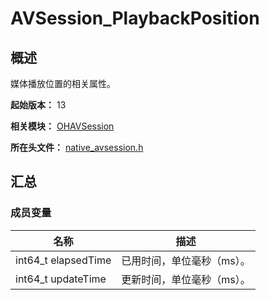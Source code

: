 # AVSession_PlaybackPosition
<!--Kit: AVSession Kit-->
<!--Subsystem: Multimedia-->
<!--Owner: @ccfriend; @liao_qian-->
<!--Designer: @ccfriend-->
<!--Tester: @chenmingxi1_huawei-->
<!--Adviser: @w_Machine_ccn-->

## 概述

媒体播放位置的相关属性。

**起始版本：** 13

**相关模块：** [OHAVSession](capi-ohavsession.md)

**所在头文件：** [native_avsession.h](capi-native-avsession-h.md)

## 汇总

### 成员变量

| 名称 | 描述 |
| -- | -- |
| int64_t elapsedTime | 已用时间，单位毫秒（ms）。 |
| int64_t updateTime | 更新时间，单位毫秒（ms）。 |


